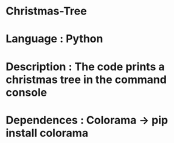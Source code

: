 # Christmas-Tree
# Language : Python
# Description : The code prints a christmas tree in the command console
# Dependences : Colorama -> pip install colorama
